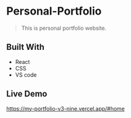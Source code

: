# Personal-Portfolio
> This is personal portfolio website.

## Built With

- React
- CSS
- VS code

## Live Demo


https://my-portfolio-v3-nine.vercel.app/#home
